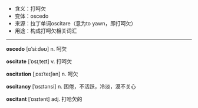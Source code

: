 - <span class="definition">含义：打呵欠</span>
- <span class="definition">变体：oscedo</span>
- <span class="definition">来源：拉丁单词oscitare（意为to yawn，即打呵欠）</span>
- <span class="definition">用途：构成打呵欠相关词汇</span>


---


<span class="vocabulary">**oscedo**</span> [ɒˈsi:dəʊ] n. 呵欠  

<span class="vocabulary">**oscitate**</span> [ˈɒsɪˌteɪt] v. 打呵欠

<span class="vocabulary">**oscitation**</span> [ˌɒsɪˈteɪʃən] n. 呵欠

<span class="vocabulary">**oscitancy**</span> [ˈɒsɪtənsi] n. 困倦，不活跃，冷淡，漠不关心

<span class="vocabulary">**oscitant**</span> [ˈɒsɪtənt] adj. 打哈欠的
